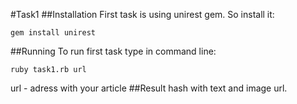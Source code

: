 #Task1
##Installation
First task is using unirest gem. So install it:

	gem install unirest

##Running
To run first task type in command line:

	ruby task1.rb url

url - adress with your article
##Result
hash with text and image url.